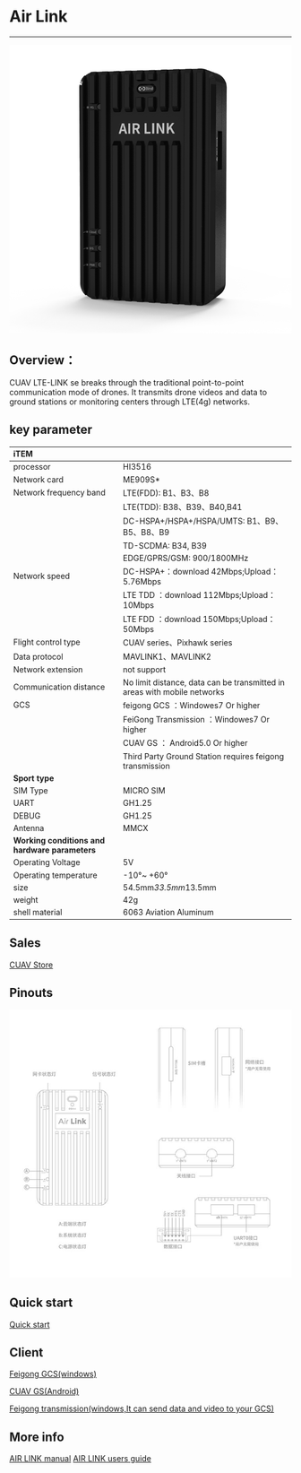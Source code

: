 # Air Link
----------

![Air Link](../assets/air-link/air-link.png)

## Overview：

CUAV LTE-LINK se breaks through the traditional point-to-point communication mode of drones. It transmits drone videos and data to ground stations or monitoring centers through LTE(4g) networks.

## key parameter

|   **iTEM** ||
| :--- | :--- |
| processor| HI3516|
|Network card |ME909S*|
| Network frequency band| LTE\(FDD\): B1、B3、B8 |
|| LTE\(TDD\): B38、B39、B40,B41 |
|| DC-HSPA+/HSPA+/HSPA/UMTS: B1、B9、B5、B8、B9 |
|| TD-SCDMA: B34, B39 |
||EDGE/GPRS/GSM: 900/1800MHz |
| Network speed| DC-HSPA+：download 42Mbps;Upload：5.76Mbps |
|| LTE TDD ：download 112Mbps;Upload：10Mbps |
|| LTE FDD ：download 150Mbps;Upload：50Mbps |
| Flight control type| CUAV series、Pixhawk series |
| Data protocol | MAVLINK1、MAVLINK2 |
| Network extension| not support |
|Communication distance|No limit distance, data can be transmitted in areas with mobile networks|
| GCS | feigong GCS ：Windowes7 Or higher|
||FeiGong Transmission ：Windowes7 Or higher |
|| CUAV GS ： Android5.0 Or higher|
|| Third Party Ground Station requires  feigong transmission |
|**Sport type**||
|SIM Type|MICRO SIM|
|UART|GH1.25|
|DEBUG|GH1.25|
|Antenna|MMCX|
|**Working conditions and hardware parameters** |
| Operating Voltage | 5V |
| Operating temperature | -10°~ +60° |
| size | 54.5mm*33.5mm*13.5mm |
| weight| 42g|
| shell material | 6063 Aviation Aluminum |

## Sales

[CUAV Store](https://store.cuav.net/index.php?id_category=20&controller=category)

## Pinouts

![Air LINK](../assets/air-link/air-link2.png)

## Quick start

[Quick start](quick-start-air-link.md)

## Client

[Feigong GCS(windows)](http://fw.cuav.net/apk/feigong_gcs.exe)

[CUAV GS(Android)](http://fw.cuav.net/apk/CUAV_GS.apk)

[Feigong transmission(windows,It can send data and video to your GCS)](http://fw.cuav.net/apk/FeiGongTransmission.exe)

## More info

[AIR LINK manual](http://manual.cuav.net/lte-link-series/Air-Link.pdf)
[AIR LINK users guide](http://manual.cuav.net/lte-link-series/Air-Link-User-Guide-v1.0_cn.pdf)